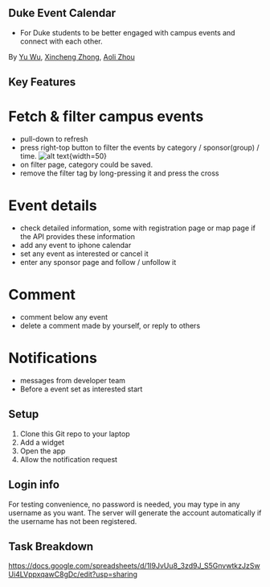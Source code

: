 ## Duke Event Calendar
- For Duke students to be better engaged with campus events and connect with each other.

By [Yu Wu](yu.wu@duke.edu), [Xincheng Zhong](xz353@duke.edu), [Aoli Zhou](az161@duke.edu)

## Key Features
# Fetch & filter campus events 
- pull-down to refresh
- press right-top button to filter the events by category / sponsor(group) / time.
![alt text](https://gitlab.oit.duke.edu/kits/ECE-564-01-F23/projects/new-bee/-/raw/main/ReadmeImg/mainpage.jpeg?ref_type=heads){width=50}
- on filter page, category could be saved.
- remove the filter tag by long-pressing it and press the cross

# Event details
- check detailed information, some with registration page or map page if the API provides these information
- add any event to iphone calendar
- set any event as interested or cancel it
- enter any sponsor page and follow / unfollow it

# Comment
- comment below any event
- delete a comment made by yourself, or reply to others

# Notifications
- messages from developer team
- Before a event set as interested start


## Setup
1. Clone this Git repo to your laptop
2. Add a widget
2. Open the app
3. Allow the notification request

## Login info
For testing convenience, no password is needed, you may type in any username as you want. The server will generate the account automatically if the username has not been registered.

## Task Breakdown 
https://docs.google.com/spreadsheets/d/1I9JvUu8_3zd9J_S5GnvwtkzJzSwUi4LVppxqawC8gDc/edit?usp=sharing


